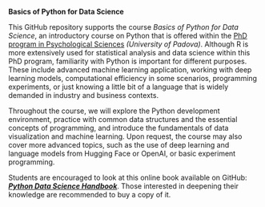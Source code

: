 **Basics of Python for Data Science**

This GitHub repository supports the course *Basics of Python for Data Science*, an introductory course on Python that is offered within the <a href="https://dottorato.psy.unipd.it/en">PhD program in Psychological Sciences</a> *(University of Padova)*. Although R is more extensively used for statistical analysis and data science within this PhD program, familiarity with Python is important for different purposes. These include advanced machine learning application, working with deep learning models, computational efficiency in some scenarios, programming experiments, or just knowing a little bit of a language that is widely demanded in industry and business contexts.

Throughout the course, we will explore the Python development environment, practice with common data structures and the essential concepts of programming, and introduce the fundamentals of data visualization and machine learning. Upon request, the course may also cover more advanced topics, such as the use of deep learning and language models from Hugging Face or OpenAI, or basic experiment programming.

Students are encouraged to look at this online book available on GitHub: <a href="https://jakevdp.github.io/PythonDataScienceHandbook//" target="_blank">***Python Data Science Handbook***</a>. Those interested in deepening their knowledge are recommended to buy a copy of it.
